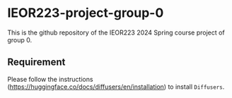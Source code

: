 # IEOR223-project-group-0

This is the github repository of the IEOR223 2024 Spring course project of group 0.

## Requirement

Please follow the instructions (https://huggingface.co/docs/diffusers/en/installation) to install `Diffusers`.

